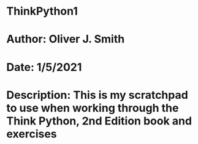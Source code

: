# ThinkPython1
# Author: Oliver J. Smith
# Date: 1/5/2021
# Description: This is my scratchpad to use when working through the Think Python, 2nd Edition book and exercises
